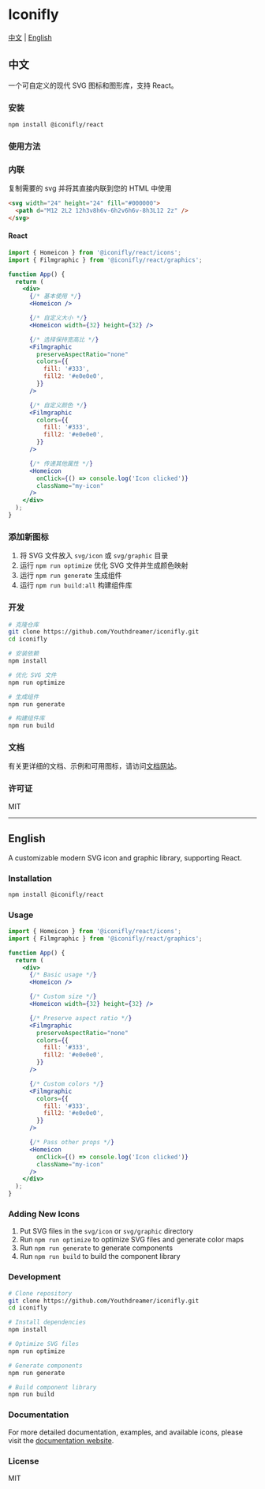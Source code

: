 # Iconifly

[中文](#chinese) | [English](#english)

<a id="chinese"></a>

## 中文

一个可自定义的现代 SVG 图标和图形库，支持 React。

### 安装

```bash
npm install @iconifly/react
```

### 使用方法

### 内联

复制需要的 svg 并将其直接内联到您的 HTML 中使用

```html
<svg width="24" height="24" fill="#000000">
  <path d="M12 2L2 12h3v8h6v-6h2v6h6v-8h3L12 2z" />
</svg>
```

#### React

```jsx
import { Homeicon } from '@iconifly/react/icons';
import { Filmgraphic } from '@iconifly/react/graphics';

function App() {
  return (
    <div>
      {/* 基本使用 */}
      <Homeicon />

      {/* 自定义大小 */}
      <Homeicon width={32} height={32} />

      {/* 选择保持宽高比 */}
      <Filmgraphic
        preserveAspectRatio="none"
        colors={{
          fill: '#333',
          fill2: '#e0e0e0',
        }}
      />

      {/* 自定义颜色 */}
      <Filmgraphic
        colors={{
          fill: '#333',
          fill2: '#e0e0e0',
        }}
      />

      {/* 传递其他属性 */}
      <Homeicon
        onClick={() => console.log('Icon clicked')}
        className="my-icon"
      />
    </div>
  );
}
```

### 添加新图标

1. 将 SVG 文件放入 `svg/icon` 或 `svg/graphic` 目录
2. 运行 `npm run optimize` 优化 SVG 文件并生成颜色映射
3. 运行 `npm run generate` 生成组件
4. 运行 `npm run build:all` 构建组件库

### 开发

```bash
# 克隆仓库
git clone https://github.com/Youthdreamer/iconifly.git
cd iconifly

# 安装依赖
npm install

# 优化 SVG 文件
npm run optimize

# 生成组件
npm run generate

# 构建组件库
npm run build
```

### 文档

有关更详细的文档、示例和可用图标，请访问[文档网站](https://youthdreamer.github.io/iconifly/)。

### 许可证

MIT

---

<a id="english"></a>

## English

A customizable modern SVG icon and graphic library, supporting React.

### Installation

```bash
npm install @iconifly/react
```

### Usage

```jsx
import { Homeicon } from '@iconifly/react/icons';
import { Filmgraphic } from '@iconifly/react/graphics';

function App() {
  return (
    <div>
      {/* Basic usage */}
      <Homeicon />

      {/* Custom size */}
      <Homeicon width={32} height={32} />

      {/* Preserve aspect ratio */}
      <Filmgraphic
        preserveAspectRatio="none"
        colors={{
          fill: '#333',
          fill2: '#e0e0e0',
        }}
      />

      {/* Custom colors */}
      <Filmgraphic
        colors={{
          fill: '#333',
          fill2: '#e0e0e0',
        }}
      />

      {/* Pass other props */}
      <Homeicon
        onClick={() => console.log('Icon clicked')}
        className="my-icon"
      />
    </div>
  );
}
```

### Adding New Icons

1. Put SVG files in the `svg/icon` or `svg/graphic` directory
2. Run `npm run optimize` to optimize SVG files and generate color maps
3. Run `npm run generate` to generate components
4. Run `npm run build` to build the component library

### Development

```bash
# Clone repository
git clone https://github.com/Youthdreamer/iconifly.git
cd iconifly

# Install dependencies
npm install

# Optimize SVG files
npm run optimize

# Generate components
npm run generate

# Build component library
npm run build
```

### Documentation

For more detailed documentation, examples, and available icons, please visit the [documentation website](https://youthdreamer.github.io/iconifly/).

### License

MIT
